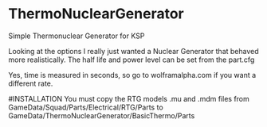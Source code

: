 ThermoNuclearGenerator
======================

Simple Thermonuclear Generator for KSP

Looking at the options I really just wanted a Nuclear Generator that behaved more realistically.
The half life and power level can be set from the part.cfg

Yes, time is measured in seconds, so go to wolframalpha.com if you want a different rate.

#INSTALLATION
You must copy the RTG models .mu and .mdm files from GameData/Squad/Parts/Electrical/RTG/Parts 
to GameData/ThermoNuclearGenerator/BasicThermo/Parts